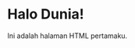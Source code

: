 <!DOCTYPE html>
<html>
  <head>
    <title>Halaman Sederhana</title>
  </head>
  <body>
    <h1 id="pesan" style="display: none; color: green;">Dunia akhirat bosku</h1>
    <h1 onclick="tampilkanPesan()" style="cursor: pointer;">Halo Dunia!</h1>
    <p>Ini adalah halaman HTML pertamaku.</p>
  </body>
</html>
